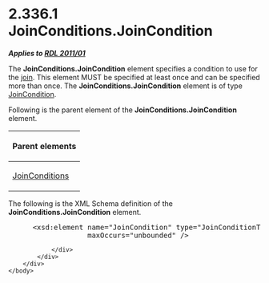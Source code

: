 <html dir="LTR" xmlns:mshelp="http://msdn.microsoft.com/mshelp" xmlns:ddue="http://ddue.schemas.microsoft.com/authoring/2003/5" xmlns:xlink="http://www.w3.org/1999/xlink" xmlns:tool="http://www.microsoft.com/tooltip">
    <head>
        <meta http-equiv="Content-Type" content="text/html; CHARSET=utf-8"></meta>
        <meta name="save" content="history"></meta>
        <title>2.336.1 JoinConditions.JoinCondition</title>
        <xml>
            <mshelp:toctitle title="2.336.1 JoinConditions.JoinCondition"></mshelp:toctitle>
            <mshelp:rltitle title="[MS-RDL]: JoinConditions.JoinCondition"></mshelp:rltitle>
            <mshelp:keyword index="A" term="1ad6c40c-0c47-4815-8a7d-3f6c644dbcae"></mshelp:keyword>
            <mshelp:attr name="DCSext.ContentType" value="open specification"></mshelp:attr>
            <mshelp:attr name="AssetID" value="1ad6c40c-0c47-4815-8a7d-3f6c644dbcae"></mshelp:attr>
            <mshelp:attr name="TopicType" value="kbRef"></mshelp:attr>
            <mshelp:attr name="DCSext.Title" value="[MS-RDL]: JoinConditions.JoinCondition" />
        </xml>
    </head>
    <body>
        <div id="header">
            <h1 class="heading">2.336.1 JoinConditions.JoinCondition</h1>
        </div>
        <div id="mainSection">
            <div id="mainBody">
                <div id="allHistory" class="saveHistory"></div>
                <div id="sectionSection0" class="section" name="collapseableSection">
                    

<p><b><i>Applies to </i></b><a href="bf2bab1a-b608-4bcc-b718-1cc1baa9579c.htm"><b><i>RDL 2011/01</i></b></a></p>

<p>The <b>JoinConditions.JoinCondition</b> element specifies a
condition to use for the <a href="b2482b3f-74ab-4ca8-a9e5-c07955011743.htm#gt_11882973-81e8-4e67-baa3-ad0f6e908ff4">join</a>.
This element MUST be specified at least once and can be specified more than
once. The <b>JoinConditions.JoinCondition</b> element is of type <a href="64091774-c185-49ed-821c-9e720b2ee019.htm">JoinCondition</a>.</p>

<p>Following is the parent element of the <b>JoinConditions.JoinCondition</b>
element.</p>

<table>
 <thead>
  <tr>
   <th>
   <p>Parent elements</p>
   </th>
  </tr>
 </thead>
 <tr>
  <td>
  <p><a href="985d44f9-7f65-41d1-942a-7f9028ec4575.htm">JoinConditions</a></p>
  </td>
 </tr>
</table>

<p>The following is the XML Schema definition of the <b>JoinConditions.JoinCondition</b>
element.</p>

<dl>
<dd>
<div><pre> &lt;xsd:element name=&quot;JoinCondition&quot; type=&quot;JoinConditionType&quot; minOccurs=&quot;1&quot;           
              maxOccurs=&quot;unbounded&quot; /&gt;
</pre></div>
</dd></dl>


                </div>
            </div>
        </div>
    </body>
</html>